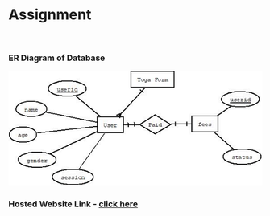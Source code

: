 # Assignment

<br>


### ER Diagram of Database
![ER Digram](/assets/ER.png)
<br>

### Hosted Website Link - [click here](https://fma-3euw.onrender.com/)


